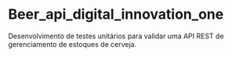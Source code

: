 # Beer_api_digital_innovation_one
Desenvolvimento de testes unitários para validar uma API REST de gerenciamento de estoques de cerveja.
